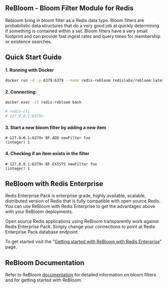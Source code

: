 ## ReBloom - Bloom Filter Module for Redis

Rebloom bring in bloom filter as a Redis data type. Bloom filters are probabilistic data structures that do a very good job at quickly determining if something is contained within a set. Bloom filters have a very small footprint and can provide fast ingest rates and query times for membership or existence searches.

## Quick Start Guide

#### 1. Running with Docker
```sh
docker run -d -p 6379:6379 --name redis-rebloom redislabs/rebloom:latest
```

#### 2. Connecting:
```sh
docker exec -it redis-rebloom bash

# redis-cli
# 127.0.0.1:6379> 
```

#### 3. Start a new bloom filter by adding a new item
```
# 127.0.0.1:6379> BF.ADD newFilter foo
(integer) 1
``` 

#### 4.  Checking if an item exists in the filter
```
# 127.0.0.1:6379> BF.EXISTS newFilter foo
(integer) 1
```

## 
## ReBloom with Redis Enterprise
Redis Enterprise Pack is enterprise grade, highly available, scalable, distributed version of Redis that is fully compatible with open source Redis. You can use ReBloom with Redis Enterprise to get the advantages above with your ReBloom deployments. 

Open source Redis applications using ReBloom transparently work against Redis Enterprise Pack. Simply change your connections to point at Redis Enterprise Pack database endpoint. 

To get started visit the "[Getting started with ReBloom with Redis Enterprise](https://redislabs.com/redis-enterprise-documentation/getting-started/creating-database/rebloom/)" page.


## ReBloom Documentation
Refer to ReBloom [documentation](http://rebloom.io) for detailed information on bloom filters and for getting started with ReBloom.